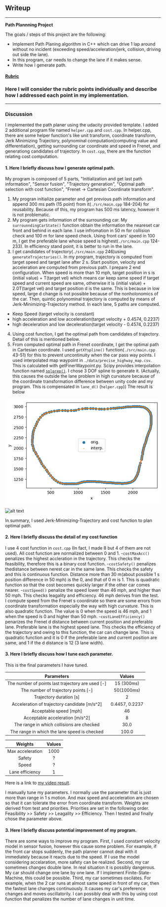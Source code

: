 ## Writeup

---

**Path Plannning Project**

The goals / steps of this project are the following:
* Implement Path Planing algorithm in C++ which can drive 1 lap around without no incident (exceeding speed/acceleration/jerk, collision, driving out side the lane).
* In this program, car needs to change the lane if it makes sense.
* Write how I generate path.

#### [Rubric](https://review.udacity.com/#!/rubrics/1971/view)

[//]: # (Image References)

[image1]: ./fig/map_waypoint.png "Way point in this project"
[image2]: ./fig/map_waypoint_detail.jpg "Way point in closed view "




### Here I will consider the rubric points individually and describe how I addressed each point in my implementation.

---

### Discussion
I implemented the path planer using the udacity provided template. I added 2 additional program file named `helper.cpp` and `cost.cpp`. In helper.cpp, there are some helper function's like unit transform, coordinate transform, Jerk Minimizing Trajectory, polynominal computation(computing value and differentiation), getting surrounding car coordinate  and speed in Frenet, and generationg candidates of trajectory. In `cost.cpp`, there are the function relating cost computation.

#### 1. Here I briefly discuss how I generate optimal path.
My program is composed of 5 parts, "Initialization and get last path information", "Sensor fusion", "Trajectory generation", "Optimal path selection with cost function", "Frenet -> Cartesian Coordinate transform".
 1. My progran initialize parameter and get previous path information and append 300 ms path (15 point) from it(`./src/main.cpp` 184-204) for reusability. Because of this, my program has 500 ms latency, however it is not problematic.
 2. My program gets information of the surrounding car. My `surrounndingCarState()` function obtain the information the neareset car front and behind in each lane. I use infromation in 50 m for collision check and 100 m for lane speed check. Using front cars' speed in 100 m, I get the preferable lane whose speed is highest(`./src/main.cpp` 124-233). In efficiency stand point, it is better to run in the lane.
 3. I get candidates of trajectory(`./src/main.cpp` 246)using `generateTrajectories()`. In my program, trajectory is computed from target speed and target lane after 2 s. Start position, velocity and acceleration are computed from previous path. I prepare 2 end configuration. When speed is more than 10 mph, target position in s is (initial value) + T(target vel) which means car keep same speed if target speed and current speed are same, otherwise it is (initial value) + 2.0T(target vel) and target position d is the same. This is because in low speed, large d change is not possible because of the nonholonomics of the car.
 Then, quintic polynominal trajectory is computed by means of Jerk-Minimizing-Trajectory method. In each lane, 5 paths are computed.
 - Keep Speed (target velocity is constant)
 - high acceleration and low acceleration(target velocity + 0.4574, 0.2237)
 - high deceleration and low deceleration(target velocity - 0.4574, 0.2237)
 4. Using cost function, I get the optimal path from candidates of trajectory. Detail of this is mentioned below.
 5. From computed optimal path in Frenet coordinate, I get the optimal path in Cartesian coordinate. I used `getXYspline()` function(`./src/main.cpp` 43-51) for this to prevent uncontinuity when the car pass way points. I used interpolated map waypoint in `./data/precise_highway_map.csv`. This is calculated with getFinerWaypoint.py. Scipy provides interpolation function named [`splprep()`](https://docs.scipy.org/doc/scipy-0.18.1/reference/generated/scipy.interpolate.splprep.html#scipy.interpolate.splprep). I chose 3 DOF spline to generate it. (Actually, this causes the outside the lane problem in high curvature because of the coordinate transformation difference between unity code and my program. This is compensated in `lane_d()` (`helper.cpp`)) The result is below

![alt text][image1]

![alt text][image2]


In summary, I used Jerk-Minimizing-Trajectory and cost function to plan optimal path.


#### 2. Here I briefly discuss the detail of my cost function
I use 4 cost function in `cost.cpp` (In fact, I made 8 but 4 of them are not used). All cost function are normalized between 0 and 1.
	-`costMaxAcc()` penalizes the highest accleration in the trajectory. This checks the feasibility, therefore this is a binary cost function. 
	-`costSafety()` penalizes thedistance between nerest car in the same lane. This checks the safety and this is continuous function. Distance more than 30 m(about possible 1 s position difference in 50 mph) is the 0, and that of 0 m is 1. This is quadratic function so that the cost becomes quickly larger if the other car comes nearer.
	-`costSpeed()` penalize the speed lower than 46 mph, and higher than 50 mph. This checks leagality and efficiency. 46 mph derives from the test. I compute speed from the Frenet s coordinate so there are some errors from coordinate transformation especially the way with high curvature. This is also quadratic function. The value is 0 when the speed is 46 mph, and 1 when the speed is 0 and higher than 50 mph.
	-`costLaneEfficiency()` penarizes the Frenet d distance between current position and preferable lane. Preferable lane is the highest speed lane. This checks the efficiency of the trajectory and owing to this function, the car can change lane. This is quadratic function and it is 0 if the preferable lane and current position are same, and 1 if the d distance is 12 (3 lane width).

#### 3.  Here I briefly discuss how I tune each parameter.
This is the final parameters I have tuned.

| Parameters    | Values    |
|:-------------:|:-------------:|
| The number of points last trajectory are used  [-]    |  15 (300ms)     |
| The number of trajectory points   [-]                 |  50(1000ms)     |
| Trajectory duration [s]                               |  2              |
| Acceleration of trajectory candidate [m/s^2]          |  0.4457, 0.2237 |
| Acceptable speed [mph]                                |  46             |
| Acceptable acceleration [m/s^2]                       |  8              |
| The range in which collisions are checked             |  30.0           |
| The range in which the lane speed is checked          |  100.0          |

| Weights    | Values    |
|:-------------:|:-------------:|
| Max acceleration      |  1000     |
| Safety                |  ?        |
| Speed                 |  ?        |
| Lane efficiency       |  1        |

Here is a link to [my video result](./videos/Path-Planning.mp4).

I manually tune my parameters.
I normally use the parameter that is just more than range in 1 s motion. And max speed and acceleration are chosen so that it can tolerate the error from coordinate transform.
Weights are derived from test and priorities. Priorities are set in the following order. Feasibility >> Safety >> Leagality >> Efficiency. Then I tested and finally chose the parameter above.

#### 3. Here I briefly discuss potential improvement of my program.

There are some ways to improve my program. First, I used constant velocity model in sensor fusion, however this cause some problem. For example, if the front car stops suddenly, the path planner cannot deal with it immediately because it reacts due to the speed. If I use the model considering accelaration, more safety can be realized. Second, my car sometimes changes double lane. In real situation it is possibly dangerous. My car should change one lane by one lane. If I implement Finite-State-Machine, this could be possible. Third, my car sometimes oscilates. For example, when the 2 car runs at almost same speed in front of my car, then the fastest lane changes continuously. It causes my car's preference changes and moves oscillatorily. I can possibly deal with this by using cost function that penalizes the number of lane changes in unit time.
